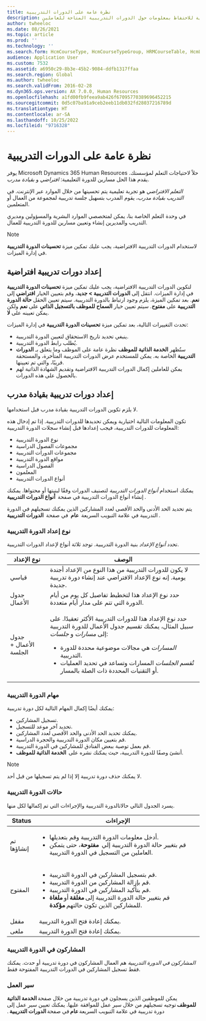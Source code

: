```yaml
---
title: نظرة عامة على الدورات التدريبية
description: توضح هذه المقالة كيف يمكن لمسؤولي ومديري الموارد البشرية استخدام ميزات الدورات التدريبية للاحتفاظ بمعلومات حول الدورات التدريبية المتاحة للعاملين.
author: twheeloc
ms.date: 08/26/2021
ms.topic: article
ms.prod: ''
ms.technology: ''
ms.search.form: HcmCourseType, HcmCourseTypeGroup, HRMCourseTable, HcmLearningWorkspace
audience: Application User
ms.custom: 7532
ms.assetid: a6950c29-8b3e-45b2-9084-ddfb1317ffaa
ms.search.region: Global
ms.author: twheeloc
ms.search.validFrom: 2016-02-28
ms.dyn365.ops.version: AX 7.0.0, Human Resources
ms.openlocfilehash: a1fd00fb9feea9ab426f67095770389696452215
ms.sourcegitcommit: 0d5c07ba91a9ceb2eeb11db032fd28037216789d
ms.translationtype: HT
ms.contentlocale: ar-SA
ms.lasthandoff: 10/25/2022
ms.locfileid: "9716328"
---
```

# <a name="courses-overview"></a>نظرة عامة على الدورات التدريبية

يوفر Microsoft Dynamics 365 Human Resources حلاً لاحتياجات التعلم لمؤسستك. يقدم هذا الحل مسارين للدورة التعليمية: *افتراضي* و *بقيادة مدرب*.

*التعلم الافتراضي* هو تجربة تعليمية يتم تحسينها من خلال الموارد عبر الإنترنت. في *التدريب بقيادة مدرب*، يقوم المدرب بتسهيل جلسة تدريبية لمجموعة من العمال أو المتعلمين.

في وحدة التعلم الخاصة بنا، يمكن لمتخصصي الموارد البشرية والمسؤولين ومديري التدريب والمديرين إنشاء وتعيين مسارين للدورة التدريبية للعمال.

> [!NOTE]
> لاستخدام الدورات التدريبية الافتراضية، يجب عليك تمكين ميزة **تحسينات الدورة التدريبية** في إدارة الميزات.

## <a name="set-up-virtual-courses"></a>إعداد دورات تدريبية افتراضية

لتكوين الدورات التدريبية الافتراضية، يجب عليك تمكين ميزة **تحسينات الدورة التدريبية** في إدارة الميزات. انتقل إلى **الدورات التدريبية \> جديد**، وقم بتعيين الخيار **افتراضي** إلى **نعم**. بعد تمكين الميزة، يلزم وجود ارتباط بالدورة التدريبية. سيتم تعيين الحقل **حالة الدورة التدريبية** على **مفتوح**. سيتم تعيين خيار **السماح للموظف بالتسجيل الذاتي** على **نعم** ولكن يمكن تعيينه على **لا**.

تحدث التغييرات التالية، بعد تمكين ميزة **تحسينات الدورة التدريبية** في إدارة الميزات:

- ينبغي تحديد تاريخ الاستحقاق لتعيين الدورة التدريبية.
- يُطلب رابط الدورة التدريبية.
- ستُظهر **الخدمة الذاتية للموظف** نظرة عامة على الموظف وما يتعلق بـ **الدورات التدريبية** الخاصة به. يمكن للمستخدم عرض الدورات التدريبية المتأخرة، والمستحقة قريبًا، والتي تم تعيينها.
- يمكن للعاملين إكمال الدورات التدريبية الافتراضية وتقديم الشهادة الذاتية لهم بالحصول على هذه الدورات.

## <a name="set-up-instructor-led-courses"></a>إعداد دورات تدريبية بقيادة مدرب

لا يلزم تكوين الدورات التدريبية بقيادة مدرب قبل استخدامها.

تكون المعلومات التالية اختيارية ويمكن تحديدها للدورات التدريبية. إذا تم إدخال هذه المعلومات للدورات التدريبية، فيجب إعدادها قبل إنشاء سجلات الدورة التدريبية:

- نوع الدورة التدريبية
- مجموعات الفصول الدراسية
- مجموعات الدورات التدريبية
- مواقع الدورة التدريبية
- الفصول الدراسية
- المعلمون
- أنواع الدورات التدريبية

يمكنك استخدام *أنواع الدورات التدريبية* لتصنيف الدورات وفقًا لبنيتها أو محتواها. يمكنك إنشاء أنواع الدورات التدريبية في صفحة  **أنواع الدورات التدريبية** .

يتم تحديد الحد الأدنى والحد الأقصى لعدد المشاركين الذين يمكنك تسجيلهم في الدورة التدريبية في علامة التبويب السريعة  **عام**  في صفحة  **الدورات التدريبية** .

### <a name="course-setup-type"></a>نوع إعداد الدورة التدريبية 

تحدد *أنواع الإعداد* بنية الدورة التدريبية. توجد ثلاثة أنواع لإعداد الدورات التدريبية.

| نوع الإعداد | ‏‏الوصف‬ |
|------|--------|
| قياسي | لا يكون للدورات التدريبية من هذا النوع من الإعداد أجندة يومية. إنه نوع الإعداد الافتراضي عند إنشاء دورة تدريبية جديدة. |
| جدول الأعمال | حدد نوع الإعداد هذا لتخطيط تفاصيل كل يوم من أيام الدورة التي تتم على مدار أيام متعددة. |
| جدول الأعمال + الجلسة | <p>حدد نوع الإعداد هذا للدورات التدريبية الأكثر تعقيدًا. على سبيل المثال، يمكنك تقسيم جدول الأعمال للدورة التدريبية إلى *مسارات* و *جلسات*:</p><ul><li>*المسارات* هي مجالات موضوعية محددة للدورة التدريبية.</li><li>تُقسم *الجلسات* المسارات وتساعد في تحديد العمليات أو التقنيات المحددة ذات الصلة بالمسار.</li></ul> |

### <a name="course-tasks"></a>مهام الدورة التدريبية

يمكنك أيضًا إكمال المهام التالية لكل دورة تدريبية:

- تسجيل المشاركين.
- تحديد آخر موعد للتسجيل.
- يمكنك تحديد الحد الأدنى والحد الأقصى لعدد المشاركين.
- قم بتعيين مكان الدورة التدريبية والحجرة الدراسية.
- قم بعمل توصية ببعض الفنادق للمشاركين في الدورة التدريبية.
- أنشئ وصفًا للدورة التدريبية، حيث يمكنك نشره على  **الخدمة الذاتية للموظف**.

> [!NOTE]
> لا يمكنك حذف دورة تدريبية إلا إذا لم يتم تسجيلها من قبل أحد.

### <a name="course-statuses"></a>حالات الدورة التدريبية

يسرد الجدول التالي حالاتالدورة التدريبية والإجراءات التي تم إكمالها لكل منها.

| Status | الإجراءات |
|------|--------|
| تم إنشاؤها | <ul><li>أدخل معلومات الدورة التدريبية وقم بتعديلها.</li><li>قم بتغيير حالة الدورة التدريبية إلي  **مفتوحة**، حتى يتمكن العاملين من التسجيل في الدورة التدريبية.</li></ul> | 
| المفتوح | <ul><li>قم بتسجيل المشاركين في الدورة التدريبية.</li><li>قم بإزالة المشاركين من الدورة التدريبية.</li><li>قم بتأكيد المشاركين في الدورة التدريبية.</li><li>قم بتغيير حالة الدورة التدريبية إلى **مغلقة** أو **ملغاة** للمشاركين الذين تكون حالتهم **مؤكدة**.</li></ul>|
| مقفل | يمكنك إعادة فتح الدورة التدريبية. |
| ملغى | يمكنك إعادة فتح الدورة التدريبية. |

### <a name="course-participants"></a>المشاركون في الدورة التدريبية

*المشاركون في الدورة التدريبية* هم العمال المشاركون في دورة تدريبية أو حدث. يمكنك فقط تسجيل المشاركين في الدورات التدريبية المفتوحة فقط.

### <a name="workflow"></a>سير العمل

يمكن للموظفين الذين يسجلون في دورة تدريبية من خلال صفحة **الخدمة الذاتية للموظف** توجيه تسجيلهم من خلال سير عمل للموافقة عليها. يمكنك تعيين سير عمل إلى دورة تدريبية في علامة التبويب السريعة **عام** في صفحة **الدورات التدريبية** ‬‏‫.
